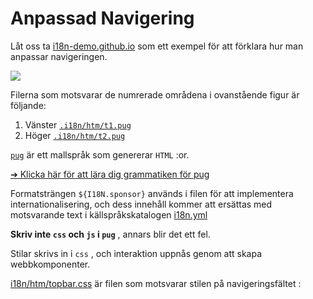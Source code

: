 # Anpassad Navigering

Låt oss ta [i18n-demo.github.io](//i18n-demo.github.io) som ett exempel för att förklara hur man anpassar navigeringen.

![](https://p.3ti.site/1731036697.avif)

Filerna som motsvarar de numrerade områdena i ovanstående figur är följande:

1. Vänster [`.i18n/htm/t1.pug`](https://github.com/i18n-site/demo.i18n.site/blob/main/.i18n/htm/t1.pug)
2. Höger [`.i18n/htm/t2.pug`](https://github.com/i18n-site/demo.i18n.site/blob/main/.i18n/htm/t2.pug)

[`pug`](https://pugjs.org) är ett mallspråk som genererar `HTML` :or.

[➔ Klicka här för att lära dig grammatiken för pug](https://pugjs.org)

Formatsträngen `${I18N.sponsor}` används i filen för att implementera internationalisering, och dess innehåll kommer att ersättas med motsvarande text i källspråkskatalogen [i18n.yml](https://github.com/i18n-site/demo.i18n.site/blob/main/en/i18n.yml)

**Skriv inte `css` och `js` i `pug`** , annars blir det ett fel.

Stilar skrivs in i `css` , och interaktion uppnås genom att skapa webbkomponenter.

[i18n/htm/topbar.css](https://github.com/i18n-site/demo.i18n.site/blob/main/.i18n/htm/topbar.css) är filen som motsvarar stilen på navigeringsfältet :